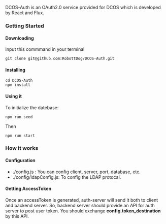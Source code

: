 DCOS-Auth is an OAuth2.0 service provided for DCOS which is developed by React and Flux.

###  Getting Started
#### Downloading
Input this commmand in your terminal
```
git clone git@github.com:RobottDog/DCOS-Auth.git
```
#### Installing
```
cd DCOS-Auth
npm install
```
#### Using it
To initialize the datebase:
```
npm run seed
```
Then
```
npm run start
```

### How it works
#### Configuration
- ./config.js : You can config client,  server,  port,  database, etc.
- ./config/ldapConfig.js: To config the LDAP protocal.

#### Getting AccessToken
Once an accessToken is generated, auth-server will send it both to client and backend server. So,  backend server should provide an API for auth server to post user token.
You should exchange **config.token_destination**  by this API.